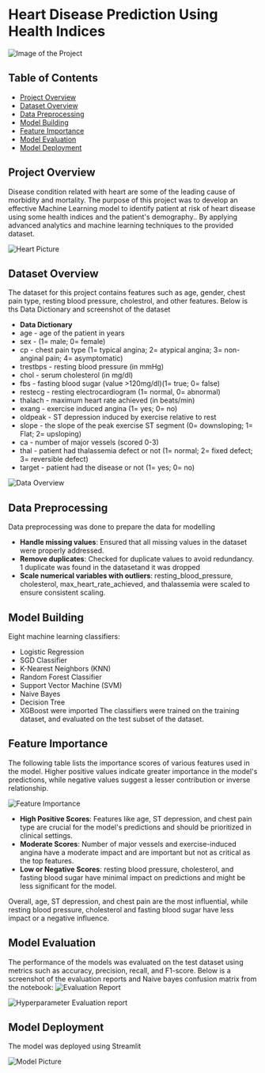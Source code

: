 # Heart Disease Prediction Using Health Indices

![Image of the Project](image_1.jpg)



## Table of Contents
- [Project Overview](#project-overview)
- [Dataset Overview](#dataset-overview)
- [Data Preprocessing](#data-preprocessing)
- [Model Building](#model-building)
- [Feature Importance](#feature-importance)
- [Model Evaluation](#model-evaluation)
- [Model Deployment](#model-deployment)


## Project Overview
Disease condition related with heart are some of the leading cause of morbidity and mortality. The purpose of this project was to develop an effective Machine Learning model 
to identify patient at risk of heart disease using some health indices and the patient's demography.. By applying advanced analytics and machine learning techniques to the 
provided dataset.

![Heart Picture](image_2.jpg)


## Dataset Overview
The dataset for this project contains features such as age, gender, chest pain type, resting blood pressure, cholestrol, and other features.
Below is ths Data Dictionary and screenshot of the dataset

- **Data Dictionary**
- age - age of the patient in years
- sex - (1= male; 0= female)
- cp - chest pain type (1= typical angina; 2= atypical angina; 3= non-anginal pain; 4= asymptomatic)
- trestbps - resting blood pressure (in mmHg)
- chol - serum cholesterol (in mg/dl)
- fbs - fasting blood sugar (value >120mg/dl)(1= true; 0= false)
- restecg - resting electrocardiogram (1= normal, 0= abnormal)
- thalach - maximum heart rate achieved (in beats/min)
- exang - exercise induced angina (1= yes; 0= no)
- oldpeak - ST depression induced by exercise relative to rest
- slope - the slope of the peak exercise ST segment (0= downsloping; 1= Flat; 2= upsloping)
- ca - number of major vessels (scored 0-3)
- thal - patient had thalassemia defect or not (1= normal; 2= fixed defect; 3= reversible defect)
- target - patient had the disease or not (1= yes; 0= no)

![Data Overview](#image_3)


## Data Preprocessing
Data preprocessing was done to prepare the data for modelling
- **Handle missing values**: Ensured that all missing values in the dataset were properly addressed.
- **Remove duplicates**: Checked for duplicate values to avoid redundancy. 1 duplicate was found in the datasetand it was dropped
- **Scale numerical variables with outliers**: resting_blood_pressure, cholesterol, max_heart_rate_achieved, and thalassemia were scaled to ensure consistent scaling.


## Model Building
Eight machine learning classifiers:
- Logistic Regression
- SGD Classifier
- K-Nearest Neighbors (KNN)
- Random Forest Classifier
- Support Vector Machine (SVM)
- Naive Bayes
- Decision Tree 
- XGBoost were imported
The classifiers were trained on the training dataset, and evaluated on the test subset of the dataset.


## Feature Importance
The following table lists the importance scores of various features used in the model. Higher positive values indicate greater importance 
in the model's predictions, while negative values suggest a lesser contribution or inverse relationship.

![Feature Importance](image_4.jpg)

- **High Positive Scores**: Features like age, ST depression, and chest pain type are crucial for the model's predictions and should be prioritized in clinical settings.
- **Moderate Scores**: Number of major vessels and exercise-induced angina have a moderate impact and are important but not as critical as the top features.
- **Low or Negative Scores**: resting blood pressure, cholesterol, and fasting blood sugar have minimal impact on predictions and might be less significant for the model.

Overall, age, ST depression, and chest pain are the most influential, while resting blood pressure, cholesterol and fasting blood sugar have less impact or a negative influence.


## Model Evaluation
The performance of the models was evaluated on the test dataset using metrics such as accuracy, precision, recall, and F1-score.
Below is a screenshot of the evaluation reports and Naive bayes confusion matrix from the notebook:
![Evaluation Report](image_6.jpg)

![Hyperparameter Evaluation report](image_7.jpg)


## Model Deployment
The model was deployed using Streamlit

![Model Picture](image.8.jpg)
